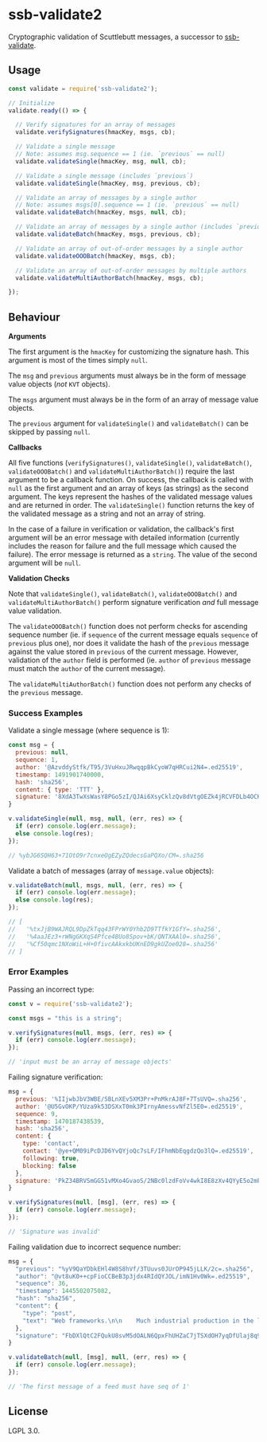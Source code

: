 <!--
SPDX-FileCopyrightText: 2021 Andre Staltz

SPDX-License-Identifier: CC0-1.0
-->

# ssb-validate2

Cryptographic validation of Scuttlebutt messages, a successor to [ssb-validate](https://github.com/ssbc/ssb-validate).

## Usage

```javascript
const validate = require('ssb-validate2');

// Initialize
validate.ready(() => {

  // Verify signatures for an array of messages
  validate.verifySignatures(hmacKey, msgs, cb);

  // Validate a single message
  // Note: assumes msg.sequence == 1 (ie. `previous` == null)
  validate.validateSingle(hmacKey, msg, null, cb);

  // Validate a single message (includes `previous`)
  validate.validateSingle(hmacKey, msg, previous, cb);

  // Validate an array of messages by a single author
  // Note: assumes msgs[0].sequence == 1 (ie. `previous` == null)
  validate.validateBatch(hmacKey, msgs, null, cb);

  // Validate an array of messages by a single author (includes `previous`)
  validate.validateBatch(hmacKey, msgs, previous, cb);

  // Validate an array of out-of-order messages by a single author
  validate.validateOOOBatch(hmacKey, msgs, cb);

  // Validate an array of out-of-order messages by multiple authors
  validate.validateMultiAuthorBatch(hmacKey, msgs, cb);

});
```

## Behaviour

**Arguments**

The first argument is the `hmacKey` for customizing the signature hash. This argument is most of the times simply `null`.

The `msg` and `previous` arguments must always be in the form of message value objects (_not_ `KVT` objects).

The `msgs` argument must always be in the form of an array of message value objects.

The `previous` argument for `validateSingle()` and `validateBatch()` can be skipped by passing `null`.

**Callbacks**

All five functions (`verifySignatures()`, `validateSingle()`, `validateBatch()`, `validateOOOBatch()` and `validateMultiAuthorBatch()`) require the last argument to be a callback function. On success, the callback is called with `null` as the first argument and an array of keys (as strings) as the second argument. The keys represent the hashes of the validated message values and are returned in order. The `validateSingle()` function returns the key of the validated message as a string and not an array of string.

In the case of a failure in verification or validation, the callback's first argument will be an error message with detailed information (currently includes the reason for failure and the full message which caused the failure). The error message is returned as a `string`. The value of the second argument will be `null`.

**Validation Checks**

Note that `validateSingle()`, `validateBatch()`, `validateOOOBatch()` and `validateMultiAuthorBatch()` perform signature verification _and_ full message value validation.

The `validateOOOBatch()` function does not perform checks for ascending sequence number (ie. if `sequence` of the current message equals `sequence` of `previous` plus one), nor does it validate the hash of the `previous` message against the value stored in `previous` of the current message. However, validation of the `author` field is performed (ie. `author` of `previous` message must match the `author` of the current message).

The `validateMultiAuthorBatch()` function does not perform any checks of the `previous` message.

### Success Examples

Validate a single message (where sequence is 1):

```javascript
const msg = {
  previous: null,
  sequence: 1,
  author: '@AzvddyStfk/T95/3VuHxuJRwqqpBkCyoW7qHRCui2N4=.ed25519',
  timestamp: 1491901740000,
  hash: 'sha256',
  content: { type: 'TTT' },
  signature: '8XdA3TwXsWasY8PGo5zI/QJAi6XsyCklzQv8dVtgOEZk4jRCVFDLb4OCK7H/s+lxOcxjpKn4NGocbQ7Z5mF5CQ==.sig.ed25519'
}

v.validateSingle(null, msg, null, (err, res) => {
  if (err) console.log(err.message);
  else console.log(res);
});

// %ybJG6SQH63+71OtO9r7cnxeOgEZyZQdecsGaPQXo/CM=.sha256
```

Validate a batch of messages (array of `message.value` objects):

```javascript
v.validateBatch(null, msgs, null, (err, res) => {
  if (err) console.log(err.message);
  else console.log(res);
});

// [
//   '%txJjB9WAJRQL9DpZkTqq43FPrWY0Yhb2D9TTfkY1GfY=.sha256',
//   '%4aaJEz3+rWNgGKXqS4Pfce4BUo8Spov+bK/QNTXAAl0=.sha256',
//   '%Cf50qmc1NXoWiL+H+0fivcAAkxkbUKnED9gkUZoe028=.sha256'
// ]
```

### Error Examples

Passing an incorrect type:

```javascript
const v = require('ssb-validate2');

const msgs = "this is a string";

v.verifySignatures(null, msgs, (err, res) => {
  if (err) console.log(err.message);
});

// 'input must be an array of message objects'
```

Failing signature verification:

```javascript
msg = {
  previous: '%IIjwbJbV3WBE/SBLnXEv5XM3Pr+PnMkrAJ8F+7TsUVQ=.sha256',
  author: '@U5GvOKP/YUza9k53DSXxT0mk3PIrnyAmessvNfZl5E0=.ed25519',
  sequence: 9,
  timestamp: 1470187438539,
  hash: 'sha256',
  content: {
    type: 'contact',
    contact: '@ye+QM09iPcDJD6YvQYjoQc7sLF/IFhmNbEqgdzQo3lQ=.ed25519',
    following: true,
    blocking: false
  },
  signature: 'PkZ34BRVSmGG51vMXo4GvaoS/2NBc0lzdFoVv4wkI8E8zXv4QYyE5o2mPACKOcrhrLJpymLzqpoE70q78INuBg==.sig.ed25519'
}

v.verifySignatures(null, [msg], (err, res) => {
  if (err) console.log(err.message);
});

// 'Signature was invalid'
```

Failing validation due to incorrect sequence number:

```javascript
msg = {
  "previous": "%yV9QaYDbkEHl4W8S8hVf/3TUuvs0JUrOP945jLLK/2c=.sha256",
  "author": "@vt8uK0++cpFioCCBeB3p3jdx4RIdQYJOL/imN1Hv0Wk=.ed25519",
  "sequence": 36,
  "timestamp": 1445502075082,
  "hash": "sha256",
  "content": {
    "type": "post",
    "text": "Web frameworks.\n\n    Much industrial production in the late nineteenth century depended on skilled workers, whose knowledge of the production process often far exceeded their employers’; Taylor saw that this gave laborers a tremendous advantage over their employer in the struggle over the pace of work.\n\n    Not only could capitalists not legislate techniques they were ignorant of, but they were also in no position to judge when workers told them the process simply couldn’t be driven any faster. Work had to be redesigned so that employers did not depend on their employees for knowledge of the production process.\n\nhttps://www.jacobinmag.com/2015/04/braverman-gramsci-marx-technology/"
  },
  "signature": "FbDXlQtC2FQukU8svM5dOALN6QpxFhUHZaC7jTSXdOH7yqDfUlaj8q97YLdo5YqknZ71b0Y59hlQkmfkbtv5DA==.sig.ed25519"
}

v.validateBatch(null, [msg], null, (err, res) => {
  if (err) console.log(err.message);
});

// 'The first message of a feed must have seq of 1'
```

## License

LGPL 3.0.
